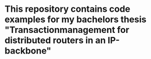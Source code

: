# This repository contains code examples for my bachelors thesis "Transactionmanagement for distributed routers in an IP-backbone"
